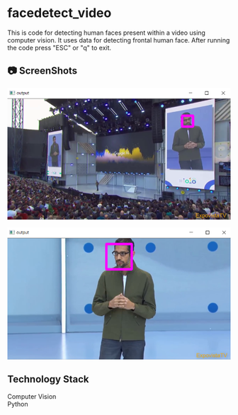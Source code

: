 # facedetect_video

This is code for detecting human faces present within a video using computer vision. It uses data for detecting frontal human face. After running the code press "ESC" or "q" to exit.


## :camera: ScreenShots
![start](https://github.com/gautamgupta1811/facedetect_video/blob/master/start.png)




![mid](https://github.com/gautamgupta1811/facedetect_video/blob/master/mid.png)


## Technology Stack
Computer Vision  
Python  
